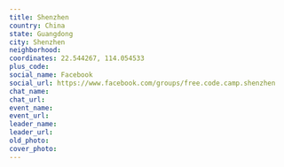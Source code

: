 ```yaml
---
title: Shenzhen
country: China
state: Guangdong
city: Shenzhen
neighborhood: 
coordinates: 22.544267, 114.054533
plus_code:
social_name: Facebook
social_url: https://www.facebook.com/groups/free.code.camp.shenzhen
chat_name:
chat_url:
event_name:
event_url:
leader_name:
leader_url:
old_photo: 
cover_photo:
---
```

